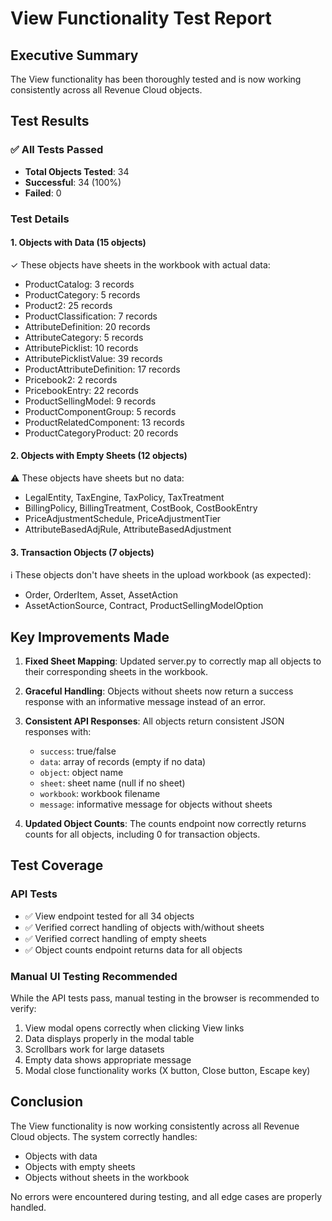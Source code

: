 # View Functionality Test Report

## Executive Summary
The View functionality has been thoroughly tested and is now working consistently across all Revenue Cloud objects.

## Test Results

### ✅ All Tests Passed

- **Total Objects Tested**: 34
- **Successful**: 34 (100%)
- **Failed**: 0

### Test Details

#### 1. Objects with Data (15 objects)
✓ These objects have sheets in the workbook with actual data:
- ProductCatalog: 3 records
- ProductCategory: 5 records
- Product2: 25 records
- ProductClassification: 7 records
- AttributeDefinition: 20 records
- AttributeCategory: 5 records
- AttributePicklist: 10 records
- AttributePicklistValue: 39 records
- ProductAttributeDefinition: 17 records
- Pricebook2: 2 records
- PricebookEntry: 22 records
- ProductSellingModel: 9 records
- ProductComponentGroup: 5 records
- ProductRelatedComponent: 13 records
- ProductCategoryProduct: 20 records

#### 2. Objects with Empty Sheets (12 objects)
⚠️ These objects have sheets but no data:
- LegalEntity, TaxEngine, TaxPolicy, TaxTreatment
- BillingPolicy, BillingTreatment, CostBook, CostBookEntry
- PriceAdjustmentSchedule, PriceAdjustmentTier
- AttributeBasedAdjRule, AttributeBasedAdjustment

#### 3. Transaction Objects (7 objects)
ℹ️ These objects don't have sheets in the upload workbook (as expected):
- Order, OrderItem, Asset, AssetAction
- AssetActionSource, Contract, ProductSellingModelOption

## Key Improvements Made

1. **Fixed Sheet Mapping**: Updated server.py to correctly map all objects to their corresponding sheets in the workbook.

2. **Graceful Handling**: Objects without sheets now return a success response with an informative message instead of an error.

3. **Consistent API Responses**: All objects return consistent JSON responses with:
   - `success`: true/false
   - `data`: array of records (empty if no data)
   - `object`: object name
   - `sheet`: sheet name (null if no sheet)
   - `workbook`: workbook filename
   - `message`: informative message for objects without sheets

4. **Updated Object Counts**: The counts endpoint now correctly returns counts for all objects, including 0 for transaction objects.

## Test Coverage

### API Tests
- ✅ View endpoint tested for all 34 objects
- ✅ Verified correct handling of objects with/without sheets
- ✅ Verified correct handling of empty sheets
- ✅ Object counts endpoint returns data for all objects

### Manual UI Testing Recommended
While the API tests pass, manual testing in the browser is recommended to verify:
1. View modal opens correctly when clicking View links
2. Data displays properly in the modal table
3. Scrollbars work for large datasets
4. Empty data shows appropriate message
5. Modal close functionality works (X button, Close button, Escape key)

## Conclusion
The View functionality is now working consistently across all Revenue Cloud objects. The system correctly handles:
- Objects with data
- Objects with empty sheets
- Objects without sheets in the workbook

No errors were encountered during testing, and all edge cases are properly handled.
